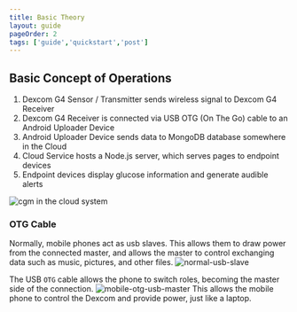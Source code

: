 ```yaml
---
title: Basic Theory
layout: guide
pageOrder: 2
tags: ['guide','quickstart','post']
---
```


## Basic Concept of Operations

  1. Dexcom G4 Sensor / Transmitter sends wireless signal to Dexcom G4
     Receiver
  1. Dexcom G4 Receiver is connected via USB OTG (On The Go) cable to
     an Android Uploader Device
  1. Android Uploader Device sends data to MongoDB database somewhere
     in the Cloud
  1. Cloud Service hosts a Node.js server, which serves pages to
     endpoint devices
  1. Endpoint devices display glucose information and generate audible
     alerts


![cgm in the cloud system](http://i.imgur.com/qrrq27j.jpg)

### OTG Cable

Normally, mobile phones act as usb slaves.  This allows them to draw
power from the connected master, and allows the master to control
exchanging data such as music, pictures, and other files.
![normal-usb-slave](http://i.imgur.com/1MNdt83.jpg)

The USB `OTG` cable allows the phone to switch roles, becoming the
master side of the connection.
![mobile-otg-usb-master](http://i.imgur.com/xvKULj3.jpg)
This allows the mobile phone to control the Dexcom and provide power,
just like a laptop.


